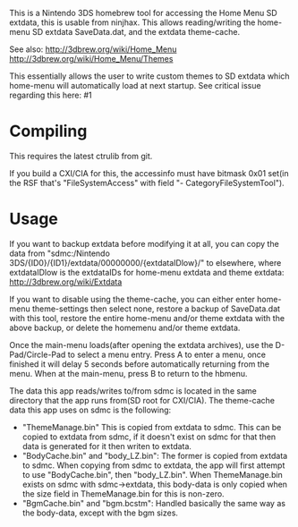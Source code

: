This is a Nintendo 3DS homebrew tool for accessing the Home Menu SD extdata, this is usable from ninjhax. This allows reading/writing the home-menu SD extdata SaveData.dat, and the extdata theme-cache.

See also: http://3dbrew.org/wiki/Home_Menu http://3dbrew.org/wiki/Home_Menu/Themes

This essentially allows the user to write custom themes to SD extdata which home-menu will automatically load at next startup.  See critical issue regarding this here: #1

# Compiling
This requires the latest ctrulib from git.

If you build a CXI/CIA for this, the accessinfo must have bitmask 0x01 set(in the RSF that's "FileSystemAccess" with field "- CategoryFileSystemTool").

# Usage
If you want to backup extdata before modifying it at all, you can copy the data from "sdmc:/Nintendo 3DS/{ID0}/{ID1}/extdata/00000000/{extdataIDlow}/" to elsewhere, where extdataIDlow is the extdataIDs for home-menu extdata and theme extdata: http://3dbrew.org/wiki/Extdata

If you want to disable using the theme-cache, you can either enter home-menu theme-settings then select none, restore a backup of SaveData.dat with this tool, restore the entire home-menu and/or theme  extdata with the above backup, or delete the homemenu and/or theme extdata.

Once the main-menu loads(after opening the extdata archives), use the D-Pad/Circle-Pad to select a menu entry. Press A to enter a menu, once finished it will delay 5 seconds before automatically returning from the menu. When at the main-menu, press B to return to the hbmenu.

The data this app reads/writes to/from sdmc is located in the same directory that the app runs from(SD root for CXI/CIA).
The theme-cache data this app uses on sdmc is the following:
* "ThemeManage.bin" This is copied from extdata to sdmc. This can be copied to extdata from sdmc, if it doesn't exist on sdmc for that then data is generated for it then writen to extdata.
* "BodyCache.bin" and "body_LZ.bin": The former is copied from extdata to sdmc. When copying from sdmc to extdata, the app will first attempt to use "BodyCache.bin", then "body_LZ.bin". When ThemeManage.bin exists on sdmc with sdmc->extdata, this body-data is only copied when the size field in ThemeManage.bin for this is non-zero.
* "BgmCache.bin" and "bgm.bcstm": Handled basically the same way as the body-data, except with the bgm sizes.

